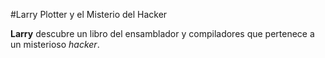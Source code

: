 #Larry Plotter y el Misterio del Hacker

**Larry** descubre un libro del ensamblador y compiladores que 
pertenece a un misterioso *hacker*.
